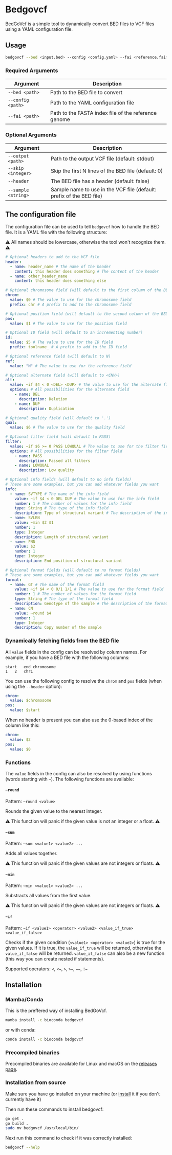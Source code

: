 # Bedgovcf

BedGoVcf is a simple tool to dynamically convert BED files to VCF files using a YAML configuration file. 

## Usage
```bash
bedgovcf --bed <input.bed> --config <config.yaml> --fai <reference.fai>
```

### Required Arguments
| Argument | Description |
| --- | --- |
| `--bed <path>` | Path to the BED file to convert |
| `--config <path>` | Path to the YAML configuration file |
| `--fai <path>` | Path to the FASTA index file of the reference genome |

### Optional Arguments
| Argument | Description |
| --- | --- |
| `--output <path>` | Path to the output VCF file (default: stdout) |
| `--skip <integer>` | Skip the first N lines of the BED file (default: 0) |
| `--header` | The BED file has a header (default: false) |
| `--sample <string>` | Sample name to use in the VCF file (default: prefix of the BED file) |

## The configuration file
The configuration file can be used to tell `bedgovcf` how to handle the BED file. It is a YAML file with the following structure:

:warning: All names should be lowercase, otherwise the tool won't recognize them. :warning:

```yaml
# Optional headers to add to the VCF file
header:
  - name: header_name # The name of the header
    content: this header does something # The content of the header
  - name: other_header_name
    content: this header does something else

# Optional chromosome field (will default to the first column of the BED file)
chrom:
  value: $0 # The value to use for the chromosome field
  prefix: chr # A prefix to add to the chromosome field

# Optional position field (will default to the second column of the BED file)
pos:
  value: $1 # The value to use for the position field

# Optional ID field (will default to an incrementing number)
id:
  value: $5 # The value to use for the ID field
  prefix: toolname_ # A prefix to add to the ID field

# Optional reference field (will default to N)
ref:
  value: "N" # The value to use for the reference field

# Optional alternate field (will default to <CNV>)
alt:
  value: ~if $4 < 0 <DEL> <DUP> # The value to use for the alternate field
  options: # All possibilities for the alternate field
    - name: DEL
      description: Deletion
    - name: DUP
      description: Duplication

# Optional quality field (will default to '.')
qual:
  value: $6 # The value to use for the quality field

# Optional filter field (will default to PASS)
filter:
  value: ~if $6 >= 0 PASS LOWQUAL # The value to use for the filter field
  options: # All possibilities for the filter field
    - name: PASS
      description: Passed all filters
    - name: LOWQUAL
      description: Low quality

# Optional info fields (will default to no info fields)
# These are some examples, but you can add whatever fields you want
info:
  - name: SVTYPE # The name of the info field
    value: ~if $4 < 0 DEL DUP # The value to use for the info field
    number: 1 # The number of values for the info field
    type: String # The type of the info field
    description: Type of structural variant # The description of the info field
  - name: SVLEN
    value: ~min $2 $1
    number: 1
    type: Integer
    description: Length of structural variant
  - name: END
    value: $2
    number: 1
    type: Integer
    description: End position of structural variant

# Optional format fields (will default to no format fields)
# These are some examples, but you can add whatever fields you want
format:
  - name: GT # The name of the format field
    value: ~if $4 < 0 0/1 1/1 # The value to use for the format field
    number: 1 # The number of values for the format field
    type: String # The type of the format field
    description: Genotype of the sample # The description of the format field
  - name: CN
    value: ~round $4
    number: 1
    type: Integer
    description: Copy number of the sample
```

### Dynamically fetching fields from the BED file
All `value` fields in the config can be resolved by column names. For example, if you have a BED file with the following columns:

```tsv
start	end	chromosome
1	2	chr1
```

You can use the following config to resolve the `chrom` and `pos` fields (when using the `--header` option):

```yaml
chrom:
  value: $chromosome
pos:
  value: $start
```

When no header is present you can also use the 0-based index of the column like this:

```yaml
chrom:
  value: $2
pos:
  value: $0
```

### Functions
The `value` fields in the config can also be resolved by using functions (words starting with `~`). The following functions are available:

#### `~round`
Pattern: `~round <value>`

Rounds the given value to the nearest integer.

:warning: This function will panic if the given value is not an integer or a float. :warning:

#### `~sum`
Pattern: `~sum <value1> <value2> ...`

Adds all values together.

:warning: This function will panic if the given values are not integers or floats. :warning:

#### `~min`
Pattern: `~min <value1> <value2> ...`

Substracts all values from the first value.

:warning: This function will panic if the given values are not integers or floats. :warning:

#### `~if`
Pattern: `~if <value1> <operator> <value2> <value_if_true> <value_if_false>`

Checks if the given condition (`<value1> <operator> <value2>`) is true for the given values. If it is true, the `value_if_true` will be returned, otherwise the `value_if_false` will be returned. `value_if_false` can also be a new function (this way you can create nested if statements).

Supported operators: `<`, `<=`, `>`, `>=`, `==`, `!=`

## Installation
### Mamba/Conda
This is the preffered way of installing BedGoVcf.

```bash
mamba install -c bioconda bedgovcf
```

or with conda:
  
```bash 
conda install -c bioconda bedgovcf
```

### Precompiled binaries
Precompiled binaries are available for Linux and macOS on the [releases page](https://github.com/nvnieuwk/bedgovcf/releases).


### Installation from source
Make sure you have go installed on your machine (or [install](https://go.dev/doc/install) it if you don't currently have it)

Then run these commands to install bedgovcf:

```bash
go get .
go build .
sudo mv bedgovcf /usr/local/bin/
```

Next run this command to check if it was correctly installed:

```bash
bedgovcf --help
```
